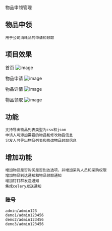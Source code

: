 物品申领管理

## 物品申领
```
用于公司消耗品的申请和领取
```
## 项目效果

首页
![image](https://user-images.githubusercontent.com/32831553/158531754-8e3ec82e-113c-4af2-8931-216c734b9baf.png)

物品申请
![image](https://user-images.githubusercontent.com/32831553/158531250-e5e4aca0-6809-4f44-987e-5b76e5842cde.png)

物品详情
![image](https://user-images.githubusercontent.com/32831553/158532169-1a91ee96-19ff-4768-bedd-e8c82e1e4986.png)

物品领取
![image](https://user-images.githubusercontent.com/32831553/158532338-58ac7af6-00b5-4f41-b370-d10227a0a6c9.png)

## 功能
```
支持导出物品列表类型为csv和json
申请人可添加需要的物品和修改物品信息
分发人可导出物品列表和修改物品领取信息
```

## 增加功能
```
增加物品是否购买是否到达选项，并增加采购人员和采购权限
增加物品到达通知和物品领取通知
增加钉钉群发送通知
集成celery发送通知
```

### 账号
```
admin/admin123
demo1/admin123456
demo2/admin123456
demo3/admin123456
```

